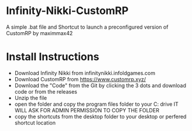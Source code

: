 # Infinity-Nikki-CustomRP
A simple .bat file and Shortcut to launch a preconfigured version of CustomRP by maximmax42

# Install Instructions 
- Download Infinity Nikki from infinitynikki.infoldgames.com
- Download CustomRP from https://www.customrp.xyz/
- Download the "Code" from the Git by clicking the 3 dots and download code or from the releases
- Unzip the file
- open the folder and copy the program files folder to your C: drive IT WILL ASK FOR ADMIN PERMISSION TO COPY THE FOLDER
- copy the shortcuts from the desktop folder to your desktop or perfered shortcut location
